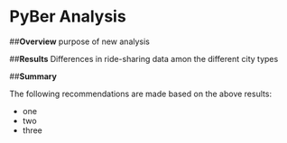 # **PyBer Analysis**

##**Overview**
purpose of new analysis

##**Results**
Differences in ride-sharing data amon the different city types

##**Summary**

The following recommendations are made based on the above results:

- one
- two
- three
